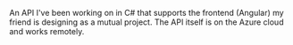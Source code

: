 An API I've been working on in C# that supports the frontend (Angular) my friend is designing as a mutual project. The API itself is on the Azure cloud and works remotely.

